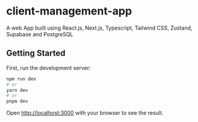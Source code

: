 # client-management-app

A web App built using React.js, Next.js, Typescript, Tailwind CSS, Zustand, Supabase and PostgreSQL

## Getting Started

First, run the development server:

```bash
npm run dev
# or
yarn dev
# or
pnpm dev
```

Open [http://localhost:3000](http://localhost:3000) with your browser to see the result.
